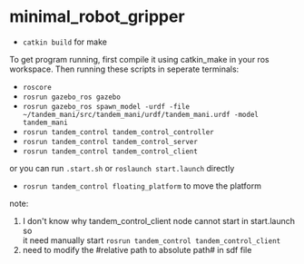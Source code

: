 # minimal_robot_gripper
 - `catkin build` for make

To get program running, first compile it using catkin_make in your ros workspace. Then running these scripts in seperate terminals:

  - `roscore`  
  - `rosrun gazebo_ros gazebo`  
  - `rosrun gazebo_ros spawn_model -urdf -file ~/tandem_mani/src/tandem_mani/urdf/tandem_mani.urdf -model tandem_mani`  
  - `rosrun tandem_control tandem_control_controller`  
  - `rosrun tandem_control tandem_control_server`  
  - `rosrun tandem_control tandem_control_client`  

or you can run `.start.sh` or `roslaunch start.launch` directly

  - `rosrun tandem_control floating_platform` to move the platform  

note:
  1. I don't know why tandem_control_client node cannot start in start.launch so   
      it need manually start `rosrun tandem_control tandem_control_client`  
  2. need to modify the #relative path to absolute path# in sdf file 
